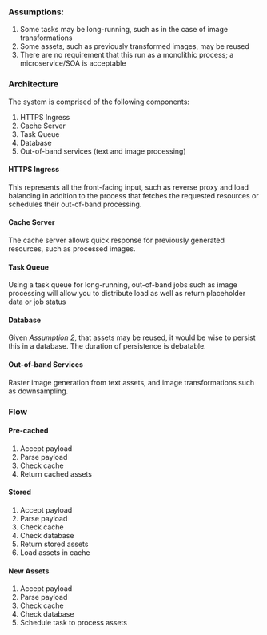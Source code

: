 ### Assumptions:

1. Some tasks may be long-running, such as in the case of image transformations
2. Some assets, such as previously transformed images, may be reused
3. There are no requirement that this run as a monolithic process; a microservice/SOA is acceptable

### Architecture

The system is comprised of the following components:

1. HTTPS Ingress
2. Cache Server
3. Task Queue
4. Database
5. Out-of-band services (text and image processing)

#### HTTPS Ingress

This represents all the front-facing input, such as reverse proxy and load balancing
in addition to the process that fetches the requested resources or schedules their
out-of-band processing.

#### Cache Server

The cache server allows quick response for previously generated resources,
such as processed images.

#### Task Queue

Using a task queue for long-running, out-of-band jobs such as image
processing will allow you to distribute load as well as return placeholder data
or job status

#### Database

Given _Assumption 2_, that assets may be reused, it would be wise to persist this
in a database. The duration of persistence is debatable.

#### Out-of-band Services

Raster image generation from text assets, and image transformations such as
downsampling.

### Flow

#### Pre-cached

1. Accept payload
2. Parse payload
3. Check cache
4. Return cached assets

#### Stored

1. Accept payload
2. Parse payload
3. Check cache
4. Check database
5. Return stored assets
6. Load assets in cache

#### New Assets

1. Accept payload
2. Parse payload
3. Check cache
4. Check database
5. Schedule task to process assets



